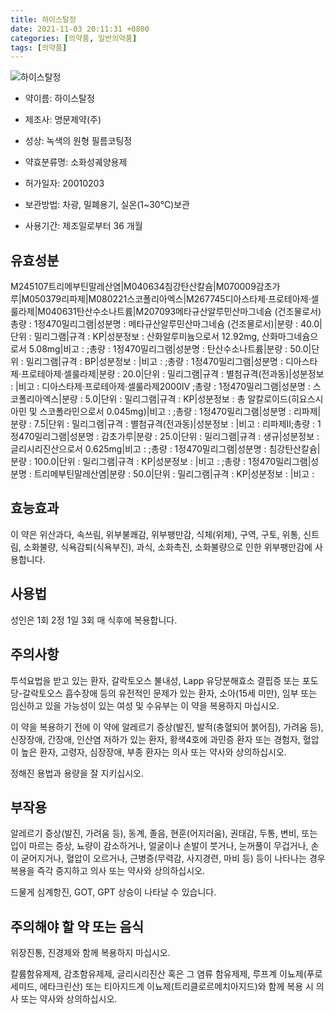 ```yaml
---
title: 하이스탈정
date: 2021-11-03 20:11:31 +0800
categories: [의약품, 일반의약품]
tags: [의약품]
---
```

![하이스탈정](https://nedrug.mfds.go.kr/pbp/cmn/itemImageDownload/147427768615900104)

- 약이름: 하이스탈정
- 제조사: 명문제약(주)
- 성상: 녹색의 원형 필름코팅정


- 약효분류명: 소화성궤양용제
- 허가일자: 20010203
- 보관방법: 차광, 밀폐용기, 실온(1~30℃)보관
- 사용기간: 제조일로부터 36 개월
## 유효성분
M245107트리메부틴말레산염|M040634침강탄산칼슘|M070009감초가루|M050379리파제|M080221스코폴리아엑스|M267745디아스타제·프로테아제·셀룰라제|M040631탄산수소나트륨|M207093메타규산알루민산마그네슘 (건조물로서)
총량 : 1정470밀리그램|성분명 : 메타규산알루민산마그네슘 (건조물로서)|분량 : 40.0|단위 : 밀리그램|규격 : KP|성분정보 : 산화알루미늄으로서 12.92mg, 산화마그네슘으로서 5.08mg|비고 : ;총량 : 1정470밀리그램|성분명 : 탄산수소나트륨|분량 : 50.0|단위 : 밀리그램|규격 : BP|성분정보 : |비고 : ;총량 : 1정470밀리그램|성분명 : 디아스타제·프로테아제·셀룰라제|분량 : 20.0|단위 : 밀리그램|규격 : 별첨규격(전과동)|성분정보 : |비고 : 디아스타제·프로테아제·셀룰라제2000Ⅳ
;총량 : 1정470밀리그램|성분명 : 스코폴리아엑스|분량 : 5.0|단위 : 밀리그램|규격 : KP|성분정보 : 총 알칼로이드(히요스시아민 및 스코폴라민으로서 0.045mg)|비고 : ;총량 : 1정470밀리그램|성분명 : 리파제|분량 : 7.5|단위 : 밀리그램|규격 : 별첨규격(전과동)|성분정보 : |비고 : 리파제Ⅱ;총량 : 1정470밀리그램|성분명 : 감초가루|분량 : 25.0|단위 : 밀리그램|규격 : 생규|성분정보 : 글리시리진산으로서 0.625mg|비고 : ;총량 : 1정470밀리그램|성분명 : 침강탄산칼슘|분량 : 100.0|단위 : 밀리그램|규격 : KP|성분정보 : |비고 : ;총량 : 1정470밀리그램|성분명 : 트리메부틴말레산염|분량 : 50.0|단위 : 밀리그램|규격 : KP|성분정보 : |비고 :
## 효능효과
이 약은 위산과다, 속쓰림, 위부불쾌감, 위부팽만감, 식체(위체), 구역, 구토, 위통, 신트림, 소화불량, 식욕감퇴(식욕부진), 과식, 소화촉진, 소화불량으로 인한 위부팽만감에 사용합니다.

## 사용법
성인은 1회 2정 1일 3회 매 식후에 복용합니다.

## 주의사항
투석요법을 받고 있는 환자, 갈락토오스 불내성, Lapp 유당분해효소 결핍증 또는 포도당-갈락토오스 흡수장애 등의 유전적인 문제가 있는 환자, 소아(15세 미만), 임부 또는 임신하고 있을 가능성이 있는 여성 및 수유부는 이 약을 복용하지 마십시오.

이 약을 복용하기 전에 이 약에 알레르기 증상(발진, 발적(충혈되어 붉어짐), 가려움 등), 신장장애, 간장애, 인산염 저하가 있는 환자, 황색4호에 과민증 환자 또는 경험자, 혈압이 높은 환자, 고령자, 심장장애, 부종 환자는 의사 또는 약사와 상의하십시오.

정해진 용법과 용량을 잘 지키십시오.

## 부작용
알레르기 증상(발진, 가려움 등), 동계, 졸음, 현훈(어지러움), 권태감, 두통, 변비, 또는 입이 마르는 증상, 뇨량이 감소하거나, 얼굴이나 손발이 붓거나, 눈꺼풀이 무겁거나, 손이 굳어지거나, 혈압이 오르거나, 근병증(무력감, 사지경련, 마비 등) 등이 나타나는 경우 복용을 즉각 중지하고 의사 또는 약사와 상의하십시오.

드물게 심계항진, GOT, GPT 상승이 나타날 수 있습니다.

## 주의해야 할 약 또는 음식
위장진통, 진경제와 함께 복용하지 마십시오.

칼륨함유제제, 감초함유제제, 글리시리진산 혹은 그 염류 함유제제, 루프계 이뇨제(푸로세미드, 에타크린산) 또는 티아지드계 이뇨제(트리클로르메치아지드)와 함께 복용 시 의사 또는 약사와 상의하십시오.

